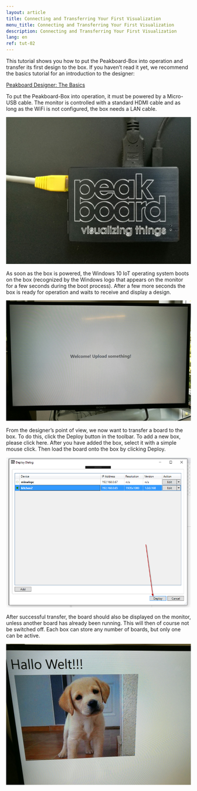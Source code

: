```yaml
---
layout: article
title: Connecting and Transferring Your First Visualization
menu_title: Connecting and Transferring Your First Visualization
description: Connecting and Transferring Your First Visualization
lang: en
ref: tut-02
---
```

This tutorial shows you how to put the Peakboard-Box into operation and transfer its first design to the box. If you haven’t read it yet, we recommend the basics tutorial for an introduction to the designer:

[Peakboard Designer: The Basics]()

To put the Peakboard-Box into operation, it must be powered by a Micro-USB cable. The monitor is controlled with a standard HDMI cable and as long as the WiFi is not configured, the box needs a LAN cable.

![image_1](/assets/images/Tutorial/Connecting/TutorialBox01.jpg)

As soon as the box is powered, the Windows 10 IoT operating system boots on the box (recognized by the Windows logo that appears on the monitor for a few seconds during the boot process). After a few more seconds the box is ready for operation and waits to receive and display a design.

![image_1](/assets/images/Tutorial/Connecting/TutorialBox02.jpg)

From the designer’s point of view, we now want to transfer a board to the box. To do this, click the Deploy button in the toolbar. To add a new box, please click here. After you have added the box, select it with a simple mouse click. Then load the board onto the box by clicking Deploy.

![image_1](/assets/images/Tutorial/Connecting/ErsteSchrittePBBox2.png)

After successful transfer, the board should also be displayed on the monitor, unless another board has already been running. This will then of course not be switched off. Each box can store any number of boards, but only one can be active.

![image_1](/assets/images/Tutorial/Connecting/TutorialBox05.jpg)
